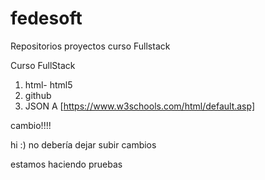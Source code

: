 # fedesoft
Repositorios proyectos curso Fullstack

Curso FullStack
1. html- html5
2. github
3. JSON
A [https://www.w3schools.com/html/default.asp]

cambio!!!!

hi :) 
no debería dejar subir cambios

estamos haciendo pruebas